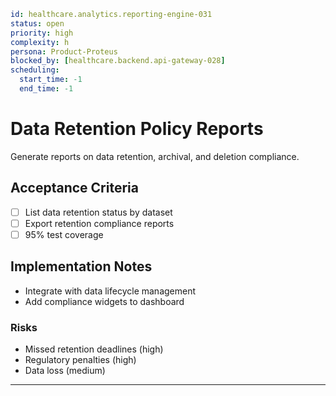 ```yaml
id: healthcare.analytics.reporting-engine-031
status: open
priority: high
complexity: h
persona: Product-Proteus
blocked_by: [healthcare.backend.api-gateway-028]
scheduling:
  start_time: -1
  end_time: -1
```

# Data Retention Policy Reports

Generate reports on data retention, archival, and deletion compliance.

## Acceptance Criteria

- [ ] List data retention status by dataset
- [ ] Export retention compliance reports
- [ ] 95% test coverage

## Implementation Notes

- Integrate with data lifecycle management
- Add compliance widgets to dashboard

### Risks

- Missed retention deadlines (high)
- Regulatory penalties (high)
- Data loss (medium)

---
